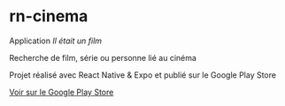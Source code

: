 # rn-cinema

Application *Il était un film*

Recherche de film, série ou personne lié au cinéma

Projet réalisé avec React Native & Expo et publié sur le Google Play Store

[ Voir sur le Google Play Store ](https://play.google.com/store/apps/details?id=s2lf.cinema)
